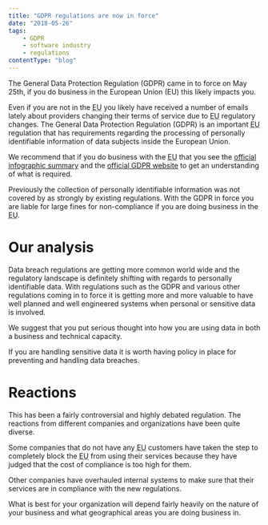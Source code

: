 ```yaml
---
title: "GDPR regulations are now in force"
date: "2018-05-26"
tags:
    - GDPR
    - software industry
    - regulations
contentType: "blog"
---
```


The General Data Protection Regulation (GDPR) came in to force on May 25th, if you do business in the European Union (EU) this likely impacts you.

<!-- end excerpt -->

Even if you are not in the <abbr title="European Union">EU</abbr> you likely have received a number of emails lately about providers changing their terms of service due to <abbr title="European Union">EU</abbr> regulatory changes. The General Data Protection Regulation (GDPR) is an important <abbr title="European Union">EU</abbr> regulation that has requirements regarding the processing of personally identifiable information of data subjects inside the European Union.

We recommend that if you do business with the <abbr title="European Union">EU</abbr> that you see the [official infographic summary](https://ec.europa.eu/justice/smedataprotect/index_en.htm) and the [official GDPR website](https://ec.europa.eu/commission/priorities/justice-and-fundamental-rights/data-protection/2018-reform-eu-data-protection-rules_en) to get an understanding of what is required.

Previously the collection of personally identifiable information was not covered by as strongly by existing regulations. With the GDPR in force you are liable for large fines for non-compliance if you are doing business in the <abbr title="European Union">EU</abbr>.

# Our analysis

Data breach regulations are getting more common world wide and the regulatory landscape is definitely shifting with regards to personally identifiable data. With regulations such as the GDPR and various other regulations coming in to force it is getting more and more valuable to have well planned and well engineered systems when personal or sensitive data is involved.

We suggest that you put serious thought into how you are using data in both a business and technical capacity.

If you are handling sensitive data it is worth having policy in place for preventing and handling data breaches.

# Reactions

This has been a fairly controversial and highly debated regulation. The reactions from different companies and organizations have been quite diverse.

Some companies that do not have any <abbr title="European Union">EU</abbr> customers have taken the step to completely block the <abbr title="European Union">EU</abbr> from using their services because they have judged that the cost of compliance is too high for them.

Other companies have overhauled internal systems to make sure that their services are in compliance with the new regulations.

What is best for your organization will depend fairly heavily on the nature of your business and what geographical areas you are doing business in.

